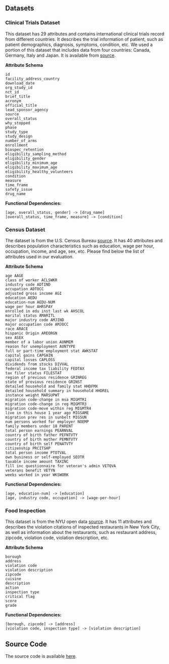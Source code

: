 ## Datasets

### Clinical Trials Dataset
This dataset has 29 attributes and contains international clinical trials record from different countries. It describes the trial information of patient, such as patient demographics, diagnosis, symptoms, condition, etc.  We used a portion of this dataset that includes data from four countries: Canada, Germany, Italy and Japan. It is available from [source](https://old.datahub.io/dataset/linkedct). 

**Attribute Schema**   
```
id
facility_address_country
download_date
org_study_id
nct_id
brief_title
acronym
official_title
lead_sponsor_agency
source
overall_status
why_stopped
phase
study_type
study_design
number_of_arms
enrollment
biospec_retention
eligibility_sampling_method
eligibility_gender
eligibility_minimum_age
eligibility_maximum_age
eligibility_healthy_volunteers
condition
measure
time_frame
safety_issue
drug_name
```

**Functional Dependencies:**
```
[age, overall_status, gender] -> [drug_name]
[overall_status, time_frame, measure] -> [condition]
```

### Census Dataset 
The dataset is from the U.S. Census Bureau [source](https://archive.ics.uci.edu/ml/machine-learning-databases/census-income-mld/census-income.html). It has 40 attributes and describes population characteristics such as education, wage per hour, occupation, income, and age, sex, etc. Please find below the list of attributes used in our evaluation.

**Attribute Schema**   
```
age AAGE
class of worker ACLSWKR
industry code ADTIND
occupation ADTOCC
adjusted gross income AGI
education AEDU
education-num AEDU-NUM
wage per hour AHRSPAY
enrolled in edu inst last wk AHSCOL
marital status AMARITL
major industry code AMJIND
major occupation code AMJOCC
race ARACE
hispanic Origin AREORGN
sex ASEX
member of a labor union AUNMEM
reason for unemployment AUNTYPE
full or part-time employment stat AWKSTAT
capital gains CAPGAIN
capital losses CAPLOSS
dividends from stocks DIVVAL
federal income tax liability FEDTAX
tax filer status FILESTAT
region of previous residence GRINREG
state of previous residence GRINST
detailed household and family stat HHDFMX
detailed household summary in household HHDREL
instance weight MARSUPWT
migration code-change in msa MIGMTR1
migration code-change in reg MIGMTR3
migration code-move within reg MIGMTR4
live in this house 1 year ago MIGSAME
migration prev res in sunbelt MIGSUN
num persons worked for employer NOEMP
family members under 18 PARENT
total person earnings PEARNVAL
country of birth father PEFNTVTY
country of birth mother PEMNTVTY
country of birth self PENATVTY
citizenship PRCITSHP
total person income PTOTVAL
own business or self-employed SEOTR
taxable income amount TAXINC
fill inc questionnaire for veteran's admin VETQVA
veterans benefit VETYN
weeks worked in year WKSWORK
```

**Functional Dependencies:**
```
[age, education-num] -> [education]
[age, industry code, occupation] -> [wage-per-hour] 
```

### Food Inspection
This dataset is from the NYU open data [source](https://opendata.cityofnewyork.us/). It has 11 attributes and describes the violation citations of inspected restaurants in New York City, as well as information about the restaurants, such as restaurant address, zipcode, violation code, violation description, etc.

**Attribute Schema**

```
borough
address
violation code
violation description
zipcode
cuisine
description
action
inspection type
critical flag
score
grade
```

**Functional Dependencies:**
```
[borough, zipcode] -> [address]
[violation code, inspection type] -> [violation description]
```

## Source Code
The source code is available [here](https://github.com/PrivacyPreversingDataCleaning/Privacy-Aware-Data-Cleaning-as-a-Service).
